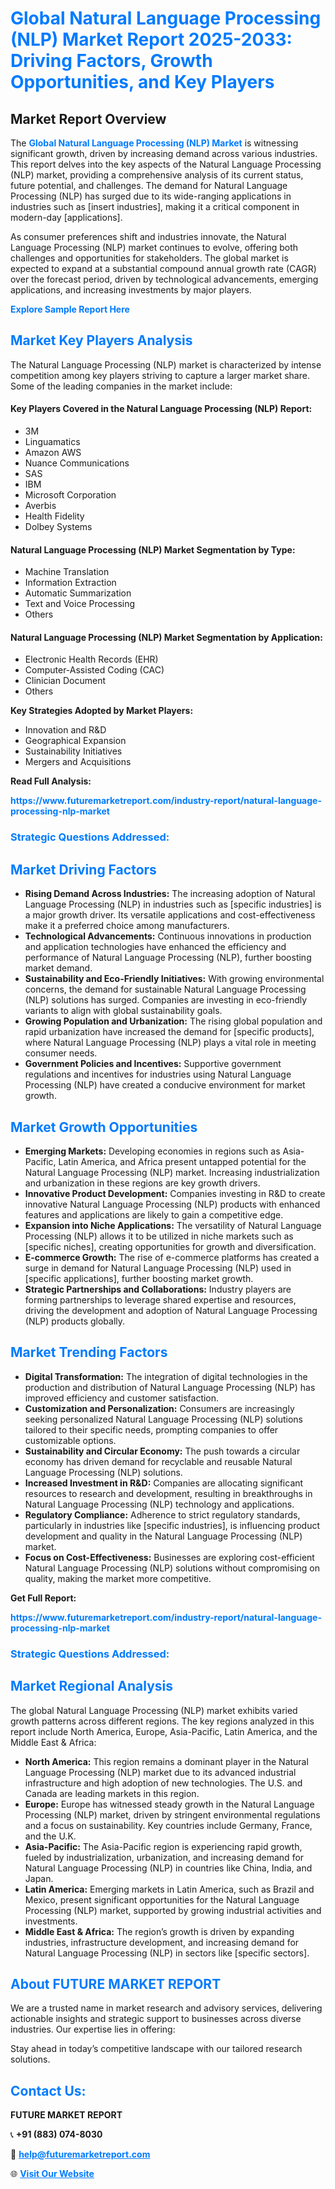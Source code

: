 <h1 style="color: #007BFF;">Global Natural Language Processing (NLP) Market Report 2025-2033: Driving Factors, Growth Opportunities, and Key Players</h1>

<section id="overview">
<h2>Market Report Overview</h2>
<p>The <a href="https://www.futuremarketreport.com/industry-report/natural-language-processing-nlp-market" style="color: #007BFF; text-decoration: none;"><strong>Global Natural Language Processing (NLP) Market</strong></a> is witnessing significant growth, driven by increasing demand across various industries. This report delves into the key aspects of the Natural Language Processing (NLP) market, providing a comprehensive analysis of its current status, future potential, and challenges. The demand for Natural Language Processing (NLP) has surged due to its wide-ranging applications in industries such as [insert industries], making it a critical component in modern-day [applications].</p>
<p>As consumer preferences shift and industries innovate, the Natural Language Processing (NLP) market continues to evolve, offering both challenges and opportunities for stakeholders. The global market is expected to expand at a substantial compound annual growth rate (CAGR) over the forecast period, driven by technological advancements, emerging applications, and increasing investments by major players.</p>
</section>

<section id="overview">
<p><a href="https://www.futuremarketreport.com/request-sample/reportId=27485" style="color: #007BFF; text-decoration: none;"><strong>Explore Sample Report Here</strong></a></p>
</section>

<section id="key-players">
<h2 style="color: #007BFF;">Market Key Players Analysis</h2>
<p>The Natural Language Processing (NLP) market is characterized by intense competition among key players striving to capture a larger market share. Some of the leading companies in the market include:</p>
<h4>Key Players Covered in the Natural Language Processing (NLP) Report:</h4>
<ul><li>3M</li><li>Linguamatics</li><li>Amazon AWS</li><li>Nuance Communications</li><li>SAS</li><li>IBM</li><li>Microsoft Corporation</li><li>Averbis</li><li>Health Fidelity</li><li>Dolbey Systems</li></ul>
<h4>Natural Language Processing (NLP) Market Segmentation by Type:</h4>
<ul><li>Machine Translation</li><li>Information Extraction</li><li>Automatic Summarization</li><li>Text and Voice Processing</li><li>Others</li></ul>

<h4>Natural Language Processing (NLP) Market Segmentation by Application:</h4>
<ul><li>Electronic Health Records (EHR)</li><li>Computer-Assisted Coding (CAC)</li><li>Clinician Document</li><li>Others</li></ul>
<p><strong>Key Strategies Adopted by Market Players:</strong></p>
<ul>
<li>Innovation and R&D</li>
<li>Geographical Expansion</li>
<li>Sustainability Initiatives</li>
<li>Mergers and Acquisitions</li>
</ul>
</section>

<section>
<p><strong>Read Full Analysis: </strong></p><a href="https://www.futuremarketreport.com/industry-report/natural-language-processing-nlp-market" style="color: #007BFF; text-decoration: none;"><strong>https://www.futuremarketreport.com/industry-report/natural-language-processing-nlp-market</strong></a>
<h3 style="color: #007BFF;">Strategic Questions Addressed:</h3>
</section>

<section id="driving-factors">
<h2 style="color: #007BFF;">Market Driving Factors</h2>
<ul>
<li><strong>Rising Demand Across Industries:</strong> The increasing adoption of Natural Language Processing (NLP) in industries such as [specific industries] is a major growth driver. Its versatile applications and cost-effectiveness make it a preferred choice among manufacturers.</li>
<li><strong>Technological Advancements:</strong> Continuous innovations in production and application technologies have enhanced the efficiency and performance of Natural Language Processing (NLP), further boosting market demand.</li>
<li><strong>Sustainability and Eco-Friendly Initiatives:</strong> With growing environmental concerns, the demand for sustainable Natural Language Processing (NLP) solutions has surged. Companies are investing in eco-friendly variants to align with global sustainability goals.</li>
<li><strong>Growing Population and Urbanization:</strong> The rising global population and rapid urbanization have increased the demand for [specific products], where Natural Language Processing (NLP) plays a vital role in meeting consumer needs.</li>
<li><strong>Government Policies and Incentives:</strong> Supportive government regulations and incentives for industries using Natural Language Processing (NLP) have created a conducive environment for market growth.</li>
</ul>
</section>

<section id="growth-opportunities">
<h2 style="color: #007BFF;">Market Growth Opportunities</h2>
<ul>
<li><strong>Emerging Markets:</strong> Developing economies in regions such as Asia-Pacific, Latin America, and Africa present untapped potential for the Natural Language Processing (NLP) market. Increasing industrialization and urbanization in these regions are key growth drivers.</li>
<li><strong>Innovative Product Development:</strong> Companies investing in R&D to create innovative Natural Language Processing (NLP) products with enhanced features and applications are likely to gain a competitive edge.</li>
<li><strong>Expansion into Niche Applications:</strong> The versatility of Natural Language Processing (NLP) allows it to be utilized in niche markets such as [specific niches], creating opportunities for growth and diversification.</li>
<li><strong>E-commerce Growth:</strong> The rise of e-commerce platforms has created a surge in demand for Natural Language Processing (NLP) used in [specific applications], further boosting market growth.</li>
<li><strong>Strategic Partnerships and Collaborations:</strong> Industry players are forming partnerships to leverage shared expertise and resources, driving the development and adoption of Natural Language Processing (NLP) products globally.</li>
</ul>
</section>

<section id="trending-factors">
<h2 style="color: #007BFF;">Market Trending Factors</h2>
<ul>
<li><strong>Digital Transformation:</strong> The integration of digital technologies in the production and distribution of Natural Language Processing (NLP) has improved efficiency and customer satisfaction.</li>
<li><strong>Customization and Personalization:</strong> Consumers are increasingly seeking personalized Natural Language Processing (NLP) solutions tailored to their specific needs, prompting companies to offer customizable options.</li>
<li><strong>Sustainability and Circular Economy:</strong> The push towards a circular economy has driven demand for recyclable and reusable Natural Language Processing (NLP) solutions.</li>
<li><strong>Increased Investment in R&D:</strong> Companies are allocating significant resources to research and development, resulting in breakthroughs in Natural Language Processing (NLP) technology and applications.</li>
<li><strong>Regulatory Compliance:</strong> Adherence to strict regulatory standards, particularly in industries like [specific industries], is influencing product development and quality in the Natural Language Processing (NLP) market.</li>
<li><strong>Focus on Cost-Effectiveness:</strong> Businesses are exploring cost-efficient Natural Language Processing (NLP) solutions without compromising on quality, making the market more competitive.</li>
</ul>
</section>

<section>
<p><strong>Get Full Report: </strong></p><a href="https://www.futuremarketreport.com/industry-report/natural-language-processing-nlp-market" style="color: #007BFF; text-decoration: none;"><strong>https://www.futuremarketreport.com/industry-report/natural-language-processing-nlp-market</strong></a>
<h3 style="color: #007BFF;">Strategic Questions Addressed:</h3>
</section>


<section id="regional-analysis">
<h2 style="color: #007BFF;">Market Regional Analysis</h2>
<p>The global Natural Language Processing (NLP) market exhibits varied growth patterns across different regions. The key regions analyzed in this report include North America, Europe, Asia-Pacific, Latin America, and the Middle East & Africa:</p>
<ul>
<li><strong>North America:</strong> This region remains a dominant player in the Natural Language Processing (NLP) market due to its advanced industrial infrastructure and high adoption of new technologies. The U.S. and Canada are leading markets in this region.</li>
<li><strong>Europe:</strong> Europe has witnessed steady growth in the Natural Language Processing (NLP) market, driven by stringent environmental regulations and a focus on sustainability. Key countries include Germany, France, and the U.K.</li>
<li><strong>Asia-Pacific:</strong> The Asia-Pacific region is experiencing rapid growth, fueled by industrialization, urbanization, and increasing demand for Natural Language Processing (NLP) in countries like China, India, and Japan.</li>
<li><strong>Latin America:</strong> Emerging markets in Latin America, such as Brazil and Mexico, present significant opportunities for the Natural Language Processing (NLP) market, supported by growing industrial activities and investments.</li>
<li><strong>Middle East & Africa:</strong> The region’s growth is driven by expanding industries, infrastructure development, and increasing demand for Natural Language Processing (NLP) in sectors like [specific sectors].</li>
</ul>
</section>

<footer>
<h2 style="color: #007BFF;">About FUTURE MARKET REPORT</h2>
<p>We are a trusted name in market research and advisory services, delivering actionable insights and strategic support to businesses across diverse industries. Our expertise lies in offering:</p>

<p>Stay ahead in today’s competitive landscape with our tailored research solutions.</p>

<h2 style="color: #007BFF;">Contact Us:</h2>
<p><strong>FUTURE MARKET REPORT</strong></p>
<p>📞 <strong>+91 (883) 074-8030</strong></p>
<p>📧 <strong><a href="mailto:help@futuremarketreport.com" style="color: #007BFF;">help@futuremarketreport.com</a></strong></p>
<p>🌐 <strong><a href="https://www.futuremarketreport.com/" style="color: #007BFF;">Visit Our Website</a></strong></p>
</footer>